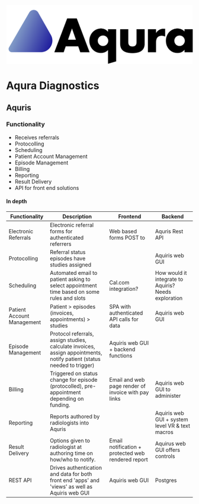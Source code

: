 ![](https://github.com/danfascia/aqura/blob/main/assets/aqura-full-logo.svg)

# Aqura Diagnostics

## Aquris
### Functionality
- Receives referrals
- Protocolling
- Scheduling
- Patient Account Management
- Episode Management
- Billing
- Reporting
- Result Delivery
- API for front end solutions

#### In depth

| Functionality | Description | Frontend | Backend |
| --- | --- | --- | --- |
| Electronic Referrals | Electronic referral forms for authenticated referrers | Web based forms POST to | Aquris Rest API |
| Protocolling | Referral status episodes have studies assigned |  | Aquiris web GUI |
| Scheduling | Automated email to patient asking to select appointment time based on some rules and slots | Cal.com integration? | How would it integrate to Aquiris? Needs exploration |
| Patient Account Management | Patient > episodes (invoices, appointments) > studies | SPA with authenticated API calls for data | Aquiris web GUI |
| Episode Management | Protocol referrals, assign studies, calculate invoices, assign appointments, notify patient (status needed to trigger) | Aquiris web GUI + backend functions |
| Billing | Triggered on status change for episode (protocolled), pre-appointment depending on funding. | Email and web page render of invoice with pay links | Aquiris web GUI to administer |
| Reporting | Reports authored by radiologists into Aquris|  | Aquiris web GUI + system level VR & text macros  |
| Result Delivery | Options given to radiologist at authoring time on how/who to notify. | Email notification + protected web rendered report | Aquirus web GUI offers controls |
| REST API | Drives authentication and data for both front end 'apps' and 'views' as well as Aquiris web GUI | Aquiris web GUI | Postgres |
